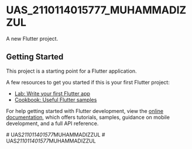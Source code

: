 # UAS_2110114015777_MUHAMMADIZZUL

A new Flutter project.


## Getting Started

This project is a starting point for a Flutter application.

A few resources to get you started if this is your first Flutter project:

- [Lab: Write your first Flutter app](https://docs.flutter.dev/get-started/codelab)
- [Cookbook: Useful Flutter samples](https://docs.flutter.dev/cookbook)

For help getting started with Flutter development, view the
[online documentation](https://docs.flutter.dev/), which offers tutorials,
samples, guidance on mobile development, and a full API reference.

#   U A S _ 2 1 1 0 1 1 4 0 1 5 7 7 _ M U H A M M A D I Z Z U L 
 
 #   U A S _ 2 1 1 0 1 1 4 0 1 5 7 7 _ M U H A M M A D I Z Z U L 
 
 
